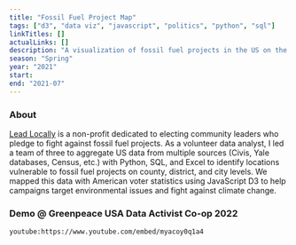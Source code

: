 ```yaml
---
title: "Fossil Fuel Project Map"
tags: ["d3", "data viz", "javascript", "politics", "python", "sql"]
linkTitles: []
actualLinks: []
description: "A visualization of fossil fuel projects in the US on the congressional district, county, and city levels."
season: "Spring"
year: "2021"
start:
end: "2021-07"
---
```


### About

<a href='https://leadlocally.org/'>Lead Locally</a> is a non-profit dedicated to electing community leaders who pledge to fight against fossil fuel projects. As a volunteer data analyst, I led a team of three to aggregate US data from multiple sources (Civis, Yale databases, Census, etc.) with Python, SQL, and Excel to identify locations vulnerable to fossil fuel projects on county, district, and city levels. We mapped this data with American voter statistics using JavaScript D3 to help campaigns target environmental issues and fight against climate change.

### Demo @ Greenpeace USA Data Activist Co-op 2022

`youtube:https://www.youtube.com/embed/myacoy0q1a4`
